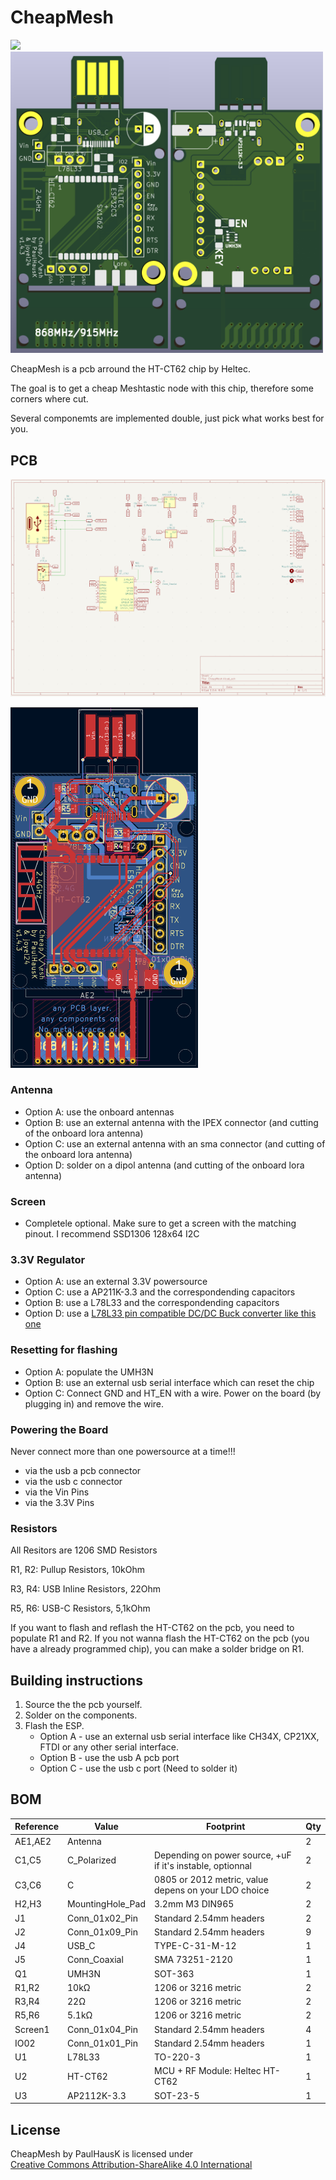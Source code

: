 # CheapMesh
<p>
<img src="https://github.com/user-attachments/assets/b1127f66-4964-4880-b960-523e35963c3f" width="360" />

<img src="./PCB_3D.png" width="500" />
</p>
CheapMesh is a pcb arround the HT-CT62 chip by Heltec.

The goal is to get a cheap Meshtastic node with this chip, therefore some corners where cut.

Several componemts are implemented double, just pick what works best for you.

## PCB

![Schematic](./Schematic.png)


<img src="./PCB.png" width="300" />

### Antenna 
* Option A: use the onboard antennas
* Option B: use an external antenna with the IPEX connector (and cutting of the onboard lora antenna)
* Option C: use an external antenna with an sma connector (and cutting of the onboard lora antenna)
* Option D: solder on a dipol antenna (and cutting of the onboard lora antenna)
  
### Screen
* Completele optional. Make sure to get a screen with the matching pinout. I recommend SSD1306 128x64 I2C

### 3.3V Regulator
* Option A: use an external 3.3V powersource
* Option C: use a AP211K-3.3 and the correspondending capacitors
* Option B: use a L78L33 and the correspondending capacitors
* Option D: use a [L78L33 pin compatible DC/DC Buck converter like this one](https://aliexpress.com/item/1005005626634245.html?spm=a2g0o.productlist.main.1.1897OyxROyxRry&algo_pvid=5153460b-3c1f-4c8b-b6be-ddba46f5bff5&algo_exp_id=5153460b-3c1f-4c8b-b6be-ddba46f5bff5-0&pdp_npi=4%40dis%21EUR%211.55%210.95%21%21%211.62%210.99%21%402103853617143919371401715e9ea6%2112000033795813043%21sea%21DE%210%21AB&curPageLogUid=g6keG6AFecrJ&utparam-url=scene%3Asearch%7Cquery_from%3A)
  
### Resetting for flashing
* Option A: populate the UMH3N
* Option B: use an external usb serial interface which can reset the chip
* Option C: Connect GND and HT_EN with a wire. Power on the board (by plugging in) and remove the wire.

### Powering the Board
Never connect more than one powersource at a time!!!
* via the usb a pcb connector
* via the usb c connector 
* via the Vin Pins
* via the 3.3V Pins
  

### Resistors
All Resitors are 1206 SMD Resistors

R1, R2: Pullup Resistors, 10kOhm

R3, R4: USB Inline Resistors, 22Ohm

R5, R6: USB-C Resistors, 5,1kOhm

If you want to flash and reflash the HT-CT62 on the pcb, you need to populate R1 and R2.
If you not wanna flash the HT-CT62 on the pcb (you have a already programmed chip), you can make a solder bridge on R1.




## Building instructions
1. Source the the pcb yourself.
2. Solder on the components.
3. Flash the ESP.
    * Option A - use an external usb serial interface like CH34X, CP21XX, FTDI or any other serial interface. 
    * Option B - use the usb A pcb port
    * Option C - use the usb c port (Need to solder it)

## BOM
|Reference|Value           |Footprint                                                  |Qty|
|---------|----------------|-----------------------------------------------------------|---|
|AE1,AE2  |Antenna         |                                                           |2  |
|C1,C5    |C_Polarized     |Depending on power source, +uF if it's instable, optionnal |2  |
|C3,C6    |C               |0805 or 2012 metric, value depens on your LDO choice        |2  |
|H2,H3    |MountingHole_Pad|3.2mm M3 DIN965                                            |2  |
|J1       |Conn_01x02_Pin  |Standard 2.54mm headers                                    |2  |
|J2       |Conn_01x09_Pin  |Standard 2.54mm headers                                    |9  |
|J4       |USB_C           |TYPE-C-31-M-12                                             |1  |
|J5       |Conn_Coaxial    |SMA 73251-2120                                             |1  |
|Q1       |UMH3N           |SOT-363                                                    |1  |
|R1,R2    |10kΩ            |1206 or 3216 metric                                        |2  |
|R3,R4    |22Ω             |1206 or 3216 metric                                        |2  |
|R5,R6    |5.1kΩ           |1206 or 3216 metric                                        |2  |
|Screen1  |Conn_01x04_Pin  |Standard 2.54mm headers                                    |4  |
|IO02     |Conn_01x01_Pin  |Standard 2.54mm headers                                    |1  |
|U1       |L78L33          |TO-220-3                                                   |1  |
|U2       |HT-CT62         |MCU + RF Module: Heltec HT-CT62                            |1  |
|U3       |AP2112K-3.3     |SOT-23-5                                                   |1  |

 ## License
 <p xmlns:cc="http://creativecommons.org/ns#" xmlns:dct="http://purl.org/dc/terms/"><span property="dct:title">CheapMesh</span> by <span property="cc:attributionName">PaulHausK</span> is licensed under <a href="https://creativecommons.org/licenses/by-sa/4.0/?ref=chooser-v1" target="_blank" rel="license noopener noreferrer" style="display:inline-block;">Creative Commons Attribution-ShareAlike 4.0 International<img style="height:22px!important;margin-left:3px;vertical-align:text-bottom;" src="https://mirrors.creativecommons.org/presskit/icons/cc.svg?ref=chooser-v1" alt=""><img style="height:22px!important;margin-left:3px;vertical-align:text-bottom;" src="https://mirrors.creativecommons.org/presskit/icons/by.svg?ref=chooser-v1" alt=""><img style="height:22px!important;margin-left:3px;vertical-align:text-bottom;" src="https://mirrors.creativecommons.org/presskit/icons/sa.svg?ref=chooser-v1" alt=""></a></p>
